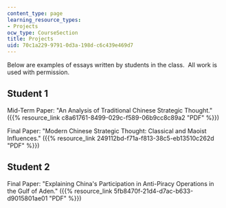 ```yaml
---
content_type: page
learning_resource_types:
- Projects
ocw_type: CourseSection
title: Projects
uid: 70c1a229-9791-0d3a-198d-c6c439e469d7
---
```


Below are examples of essays written by students in the class.  All work is used with permission.

Student 1
---------

Mid-Term Paper: "An Analysis of Traditional Chinese Strategic Thought." ({{% resource_link c8a61761-8499-029c-f589-06b9cc8c89a2 "PDF" %}})

Final Paper: "Modern Chinese Strategic Thought: Classical and Maoist Influences." ({{% resource_link 249112bd-f71a-f813-38c5-eb13510c262d "PDF" %}})

Student 2
---------

Final Paper: "Explaining China's Participation in Anti-Piracy Operations in the Gulf of Aden." ({{% resource_link 5fb8470f-21d4-d7ac-b633-d9015801ae01 "PDF" %}})